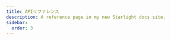 ```yaml
---
title: APIリファレンス
description: A reference page in my new Starlight docs site.
sidebar:
  order: 3
---
```


